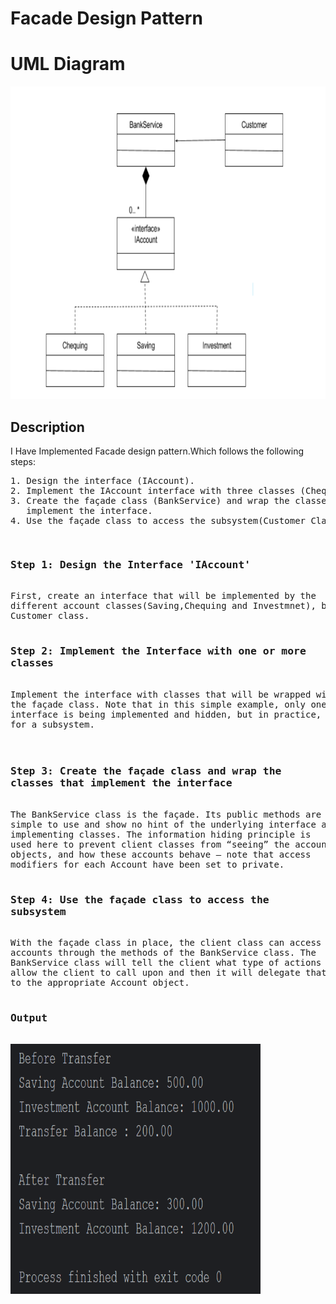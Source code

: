 <h1>Facade Design Pattern</h1>
<h1>UML Diagram</h1>
<img src="UML.png" height="500px" width="700px" alt"no picture">
<h2>Description</h2>
<p>I Have Implemented Facade design pattern.Which follows the  following steps:</p>
<pre>
1. Design the interface (IAccount).
2. Implement the IAccount interface with three classes (Chequing,Saving,Investment).
3. Create the façade class (BankService) and wrap the classes that
   implement the interface.
4. Use the façade class to access the subsystem(Customer Class)</pre>
<pre>

<h3>Step 1: Design the Interface 'IAccount'</h3>
First, create an interface that will be implemented by the
different account classes(Saving,Chequing and Investmnet), but will not be known to the
Customer class.

<h3>Step 2: Implement the Interface with one or more
classes</h3>
Implement the interface with classes that will be wrapped with
the façade class. Note that in this simple example, only one
interface is being implemented and hidden, but in practice, a façade class can be used to wrap all the interfaces and classes
for a subsystem.

<h3>
Step 3: Create the façade class and wrap the
classes that implement the interface</h3>
The BankService class is the façade. Its public methods are
simple to use and show no hint of the underlying interface and
implementing classes. The information hiding principle is
used here to prevent client classes from “seeing” the account
objects, and how these accounts behave – note that access
modifiers for each Account have been set to private.

<h3>Step 4: Use the façade class to access the
subsystem
</h3>
With the façade class in place, the client class can access
accounts through the methods of the BankService class. The
BankService class will tell the client what type of actions it will
allow the client to call upon and then it will delegate that action
to the appropriate Account object.

<h3>Output</h3>
<img src="output.png" height="400px" width="400px" alt"no picture">

</pre>
